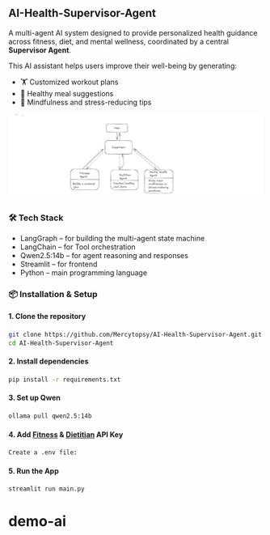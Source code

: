 ## AI-Health-Supervisor-Agent

A multi-agent AI system designed to provide personalized health guidance across fitness, diet, and mental wellness, coordinated by a central **Supervisor Agent**.

This AI assistant helps users improve their well-being by generating:
- 🏋️ Customized workout plans  
- 🥗 Healthy meal suggestions  
- 🧘 Mindfulness and stress-reducing tips  


![My Image](https://github.com/Mercytopsy/AI-Health-Supervisor-Agent/blob/main/Architectural_Diagram.png)







### 🛠 Tech Stack
- LangGraph – for building the multi-agent state machine
- LangChain – for Tool orchestration
- Qwen2.5:14b – for agent reasoning and responses
- Streamlit – for frontend
- Python – main programming language


### 📦 Installation & Setup

#### 1. Clone the repository
```bash
git clone https://github.com/Mercytopsy/AI-Health-Supervisor-Agent.git
cd AI-Health-Supervisor-Agent
```
#### 2. Install dependencies
```bash
pip install -r requirements.txt
```
#### 3. Set up Qwen 
```bash
ollama pull qwen2.5:14b
```
#### 4. Add [Fitness](https://api-ninjas.com/profile) & [Dietitian](https://spoonacular.com/food-api/console#Profile)  API Key
```bash
Create a .env file:
```

#### 5. Run the App
```bash
streamlit run main.py
```
# demo-ai
